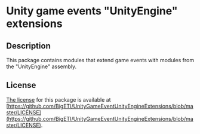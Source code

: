 # Unity game events "UnityEngine" extensions

## Description

This package contains modules that extend game events with modules from the "UnityEngine" assembly.

## License

[The license](https://github.com/BigETI/UnityGameEventUnityEngineExtensions/blob/master/LICENSE) for this package is available at [https://github.com/BigETI/UnityGameEventUnityEngineExtensions/blob/master/LICENSE](https://github.com/BigETI/UnityGameEventUnityEngineExtensions/blob/master/LICENSE).